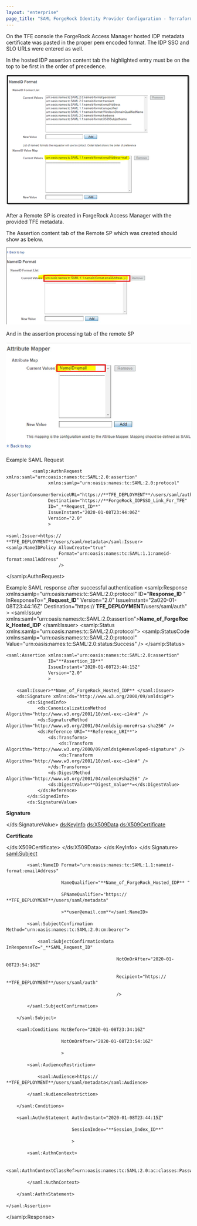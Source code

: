```yaml
---
layout: "enterprise"
page_title: "SAML ForgeRock Identity Provider Configuration - Terraform Enterprise"
---
```


On the TFE console the ForgeRock Access Manager hosted IDP metadata certificate was pasted in the proper pem encoded format.  The IDP SSO and SLO URLs  were entered as well.




In the hosted IDP assertion content tab the highlighted entry must be on the top to be first in the order of precedence.

![Screenshot: ForgeRock dialog for nameID Value map](./images/sso-forgerock-nameid.png)

After a Remote SP is created in ForgeRock Access Manager with the provided TFE metadata.

The Assertion content tab of the Remote SP which was created should show as below.

![Screenshot: ForgeRock dialog for Assertion content tab for Remote SP](./images/sso-forgerock-nameid2.png)
 

And in the assertion processing tab of the remote SP

![Screenshot: ForgeRock dialog for Assertion content tab for Remote SP](./images/sso-forgerock-attributemapper.png)
 

Example SAML Request

 

              <samlp:AuthnRequest xmlns:saml="urn:oasis:names:tc:SAML:2.0:assertion"
                    xmlns:samlp="urn:oasis:names:tc:SAML:2.0:protocol"
                    AssertionConsumerServiceURL="https://**TFE_DEPLOYMENT**/users/saml/auth"
                    Destination="https://**ForgeRock_IDPSSO_Link_For_TFE"
                    ID="_**Request_ID**"
                    IssueInstant="2020-01-08T23:44:06Z"
                    Version="2.0"
                    >

    <saml:Issuer>https:// **TFE_DEPLOYMENT**/users/saml/metadata</saml:Issuer>
    <samlp:NameIDPolicy AllowCreate="true"
                        Format="urn:oasis:names:tc:SAML:1.1:nameid-format:emailAddress"
                        />
</samlp:AuthnRequest> 

Example SAML response after successful authentication
<samlp:Response xmlns:samlp="urn:oasis:names:tc:SAML:2.0:protocol"
                ID="**Response_ID** "
                InResponseTo="_**Request_ID**"
                Version="2.0"
                IssueInstant="2a020-01-08T23:44:16Z"
                Destination="https:// **TFE_DEPLOYMENT**/users/saml/auth"
                >
    <saml:Issuer xmlns:saml="urn:oasis:names:tc:SAML:2.0:assertion">**Name_of_ForgeRock_Hosted_IDP** </saml:Issuer>
    <samlp:Status xmlns:samlp="urn:oasis:names:tc:SAML:2.0:protocol">
        <samlp:StatusCode xmlns:samlp="urn:oasis:names:tc:SAML:2.0:protocol"
                          Value="urn:oasis:names:tc:SAML:2.0:status:Success"
                          />
    </samlp:Status>

    <saml:Assertion xmlns:saml="urn:oasis:names:tc:SAML:2.0:assertion"
                    ID="**Assertion_ID**"
                    IssueInstant="2020-01-08T23:44:15Z"
                    Version="2.0"
                    >

        <saml:Issuer>**Name_of_ForgeRock_Hosted_IDP** </saml:Issuer>
        <ds:Signature xmlns:ds="http://www.w3.org/2000/09/xmldsig#">
            <ds:SignedInfo>
                <ds:CanonicalizationMethod Algorithm="http://www.w3.org/2001/10/xml-exc-c14n#" />
                <ds:SignatureMethod Algorithm="http://www.w3.org/2001/04/xmldsig-more#rsa-sha256" />
                <ds:Reference URI="**Reference_URI**">
                    <ds:Transforms>
                        <ds:Transform Algorithm="http://www.w3.org/2000/09/xmldsig#enveloped-signature" />
                        <ds:Transform Algorithm="http://www.w3.org/2001/10/xml-exc-c14n#" />
                    </ds:Transforms>
                    <ds:DigestMethod Algorithm="http://www.w3.org/2001/04/xmlenc#sha256" />
                    <ds:DigestValue>**Digest_Value**=</ds:DigestValue>
                </ds:Reference>
            </ds:SignedInfo>
            <ds:SignatureValue>

**Signature**

</ds:SignatureValue>
            <ds:KeyInfo>
                <ds:X509Data>
                    <ds:X509Certificate>

**Certificate**

</ds:X509Certificate>
                </ds:X509Data>
            </ds:KeyInfo>
        </ds:Signature>
        <saml:Subject>

            <saml:NameID Format="urn:oasis:names:tc:SAML:1.1:nameid-format:emailAddress"

                         NameQualifier="**Name_of_ForgeRock_Hosted_IDP** "

                         SPNameQualifier="https:// **TFE_DEPLOYMENT**/users/saml/metadata"

                         >**user@email.com**</saml:NameID>

            <saml:SubjectConfirmation Method="urn:oasis:names:tc:SAML:2.0:cm:bearer">

                <saml:SubjectConfirmationData InResponseTo="_**SAML_Request_ID"

                                              NotOnOrAfter="2020-01-08T23:54:16Z"

                                              Recipient="https:// **TFE_DEPLOYMENT**/users/saml/auth"

                                              />

            </saml:SubjectConfirmation>

        </saml:Subject>

        <saml:Conditions NotBefore="2020-01-08T23:34:16Z"

                         NotOnOrAfter="2020-01-08T23:54:16Z"

                         >

            <saml:AudienceRestriction>

                <saml:Audience>https:// **TFE_DEPLOYMENT**/users/saml/metadata</saml:Audience>

            </saml:AudienceRestriction>

        </saml:Conditions>

        <saml:AuthnStatement AuthnInstant="2020-01-08T23:44:15Z"

                             SessionIndex="**Session_Index_ID**"

                             >

            <saml:AuthnContext>

                <saml:AuthnContextClassRef>urn:oasis:names:tc:SAML:2.0:ac:classes:PasswordProtectedTransport</saml:AuthnContextClassRef>

            </saml:AuthnContext>

        </saml:AuthnStatement>

    </saml:Assertion>

</samlp:Response>
